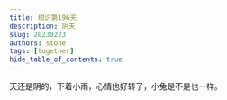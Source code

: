 ```yaml
---
title: 相识第196天
description: 阴天
slug: 20230223
authors: stone
tags: [together]
hide_table_of_contents: true
---
```

    
天还是阴的，下着小雨，心情也好转了，小兔是不是也一样。